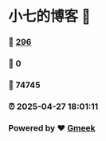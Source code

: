 # 小七的博客 :link:  
### :page_facing_up: [296](/tag.html) 
### :speech_balloon: 0 
### :hibiscus: 74745 
### :alarm_clock: 2025-04-27 18:01:11 
### Powered by :heart: [Gmeek](https://github.com/Meekdai/Gmeek)
